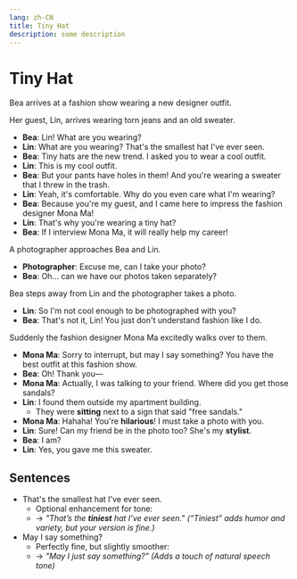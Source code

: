 ```yaml
---
lang: zh-CN
title: Tiny Hat
description: some description
---
```


# Tiny Hat

Bea arrives at a fashion show wearing a new designer outfit.

Her guest, Lin, arrives wearing torn jeans and an old sweater.

- **Bea**: Lin! What are you wearing?
- **Lin**: What are you wearing? That's the smallest hat I've ever seen.
- **Bea**: Tiny hats are the new trend. I asked you to wear a cool outfit.
- **Lin**: This is my cool outfit.
- **Bea**: But your pants have holes in them! And you're wearing a sweater that I threw in the trash.
- **Lin**: Yeah, it's comfortable. Why do you even care what I'm wearing?
- **Bea**: Because you're my guest, and I came here to impress the fashion designer Mona Ma!
- **Lin**: That's why you're wearing a tiny hat?
- **Bea**: If I interview Mona Ma, it will really help my career!

A photographer approaches Bea and Lin.

- **Photographer**: Excuse me, can I take your photo?
- **Bea**: Oh... can we have our photos taken separately?

Bea steps away from Lin and the photographer takes a photo.

- **Lin**: So I'm not cool enough to be photographed with you?
- **Bea**: That's not it, Lin! You just don't understand fashion like I do.

Suddenly the fashion designer Mona Ma excitedly walks over to them.

- **Mona Ma**: Sorry to interrupt, but may I say something? You have the best outfit at this fashion show.
- **Bea**: Oh! Thank you—
- **Mona Ma**: Actually, I was talking to your friend. Where did you get those sandals?
- **Lin**: I found them outside my apartment building.
  - They were **sitting** next to a sign that said "free sandals."
- **Mona Ma**: Hahaha! You're **hilarious**! I must take a photo with you.
- **Lin**: Sure! Can my friend be in the photo too? She's my **stylist**.
- **Bea**: I am?
- **Lin**: Yes, you gave me this sweater.

## Sentences

- That's the smallest hat I've ever seen.
  - Optional enhancement for tone:
  - → _"That’s the **tiniest** hat I’ve ever seen."_
    _(“Tiniest” adds humor and variety, but your version is fine.)_
- May I say something?
  - Perfectly fine, but slightly smoother:
  - → _"May I just say something?"_
    _(Adds a touch of natural speech tone)_
